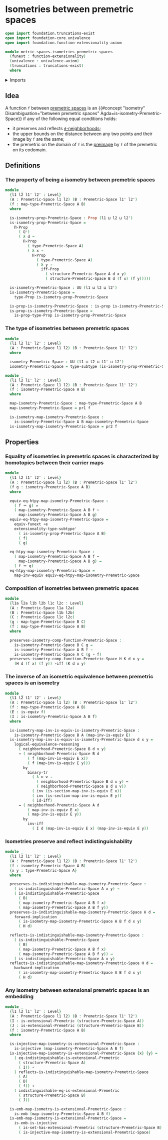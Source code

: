 # Isometries between premetric spaces

```agda
open import foundation.truncations-exist
open import foundation-core.univalence
open import foundation.function-extensionality-axiom

module metric-spaces.isometries-premetric-spaces
  (funext : function-extensionality)
  (univalence : univalence-axiom)
  (truncations : truncations-exist)
  where
```

<details><summary>Imports</summary>

```agda
open import elementary-number-theory.positive-rational-numbers funext univalence truncations

open import foundation.binary-transport
open import foundation.dependent-pair-types
open import foundation.dependent-products-propositions funext
open import foundation.embeddings funext
open import foundation.equivalences funext
open import foundation.function-extensionality funext
open import foundation.function-types funext
open import foundation.homotopies funext
open import foundation.identity-types funext
open import foundation.injective-maps funext
open import foundation.logical-equivalences funext
open import foundation.propositions funext univalence
open import foundation.subtypes funext univalence truncations
open import foundation.universe-levels

open import metric-spaces.extensional-premetric-structures funext univalence truncations
open import metric-spaces.premetric-spaces funext univalence truncations
```

</details>

## Idea

A function `f` between [premetric spaces](metric-spaces.premetric-spaces.md) is
an
{{#concept "isometry" Disambiguation="between premetric spaces" Agda=is-isometry-Premetric-Space}}
if any of the following equal conditions holds:

- it preserves and reflects
  [`d`-neighborhoods](metric-spaces.premetric-structures.md);
- the upper bounds on the distance between any two points and their image by `f`
  are the same;
- the premetric on the domain of `f` is the
  [preimage](metric-spaces.induced-premetric-structures-on-preimages.md) by `f`
  of the premetric on its codomain.

## Definitions

### The property of being a isometry between premetric spaces

```agda
module _
  {l1 l2 l1' l2' : Level}
  (A : Premetric-Space l1 l2) (B : Premetric-Space l1' l2')
  (f : map-type-Premetric-Space A B)
  where

  is-isometry-prop-Premetric-Space : Prop (l1 ⊔ l2 ⊔ l2')
  is-isometry-prop-Premetric-Space =
    Π-Prop
      ( ℚ⁺)
      ( λ d →
        Π-Prop
          ( type-Premetric-Space A)
          ( λ x →
            Π-Prop
              ( type-Premetric-Space A)
              ( λ y →
                iff-Prop
                  ( structure-Premetric-Space A d x y)
                  ( structure-Premetric-Space B d (f x) (f y)))))

  is-isometry-Premetric-Space : UU (l1 ⊔ l2 ⊔ l2')
  is-isometry-Premetric-Space =
    type-Prop is-isometry-prop-Premetric-Space

  is-prop-is-isometry-Premetric-Space : is-prop is-isometry-Premetric-Space
  is-prop-is-isometry-Premetric-Space =
    is-prop-type-Prop is-isometry-prop-Premetric-Space
```

### The type of isometries between premetric spaces

```agda
module _
  {l1 l2 l1' l2' : Level}
  (A : Premetric-Space l1 l2) (B : Premetric-Space l1' l2')
  where

  isometry-Premetric-Space : UU (l1 ⊔ l2 ⊔ l1' ⊔ l2')
  isometry-Premetric-Space = type-subtype (is-isometry-prop-Premetric-Space A B)
```

```agda
module _
  {l1 l2 l1' l2' : Level}
  (A : Premetric-Space l1 l2) (B : Premetric-Space l1' l2')
  (f : isometry-Premetric-Space A B)
  where

  map-isometry-Premetric-Space : map-type-Premetric-Space A B
  map-isometry-Premetric-Space = pr1 f

  is-isometry-map-isometry-Premetric-Space :
    is-isometry-Premetric-Space A B map-isometry-Premetric-Space
  is-isometry-map-isometry-Premetric-Space = pr2 f
```

## Properties

### Equality of isometries in premetric spaces is characterized by homotopies between their carrier maps

```agda
module _
  {l1 l2 l1' l2' : Level}
  (A : Premetric-Space l1 l2) (B : Premetric-Space l1' l2')
  (f g : isometry-Premetric-Space A B)
  where

  equiv-eq-htpy-map-isometry-Premetric-Space :
    ( f ＝ g) ≃
    ( map-isometry-Premetric-Space A B f ~
      map-isometry-Premetric-Space A B g)
  equiv-eq-htpy-map-isometry-Premetric-Space =
    equiv-funext ∘e
    extensionality-type-subtype'
      ( is-isometry-prop-Premetric-Space A B)
      ( f)
      ( g)

  eq-htpy-map-isometry-Premetric-Space :
    ( map-isometry-Premetric-Space A B f ~
      map-isometry-Premetric-Space A B g) →
    ( f ＝ g)
  eq-htpy-map-isometry-Premetric-Space =
    map-inv-equiv equiv-eq-htpy-map-isometry-Premetric-Space
```

### Composition of isometries between premetric spaces

```agda
module _
  {l1a l2a l1b l2b l1c l2c : Level}
  (A : Premetric-Space l1a l2a)
  (B : Premetric-Space l1b l2b)
  (C : Premetric-Space l1c l2c)
  (g : map-type-Premetric-Space B C)
  (f : map-type-Premetric-Space A B)
  where

  preserves-isometry-comp-function-Premetric-Space :
    is-isometry-Premetric-Space B C g →
    is-isometry-Premetric-Space A B f →
    is-isometry-Premetric-Space A C (g ∘ f)
  preserves-isometry-comp-function-Premetric-Space H K d x y =
    (H d (f x) (f y)) ∘iff (K d x y)
```

### The inverse of an isometric equivalence between premetric spaces is an isometry

```agda
module _
  {l1 l2 l1' l2' : Level}
  (A : Premetric-Space l1 l2) (B : Premetric-Space l1' l2')
  (f : map-type-Premetric-Space A B)
  (E : is-equiv f)
  (I : is-isometry-Premetric-Space A B f)
  where

  is-isometry-map-inv-is-equiv-is-isometry-Premetric-Space :
    is-isometry-Premetric-Space B A (map-inv-is-equiv E)
  is-isometry-map-inv-is-equiv-is-isometry-Premetric-Space d x y =
    logical-equivalence-reasoning
      ( neighborhood-Premetric-Space B d x y)
      ↔ ( neighborhood-Premetric-Space B d
          ( f (map-inv-is-equiv E x))
          ( f (map-inv-is-equiv E y)))
        by
          binary-tr
            ( λ u v →
              ( neighborhood-Premetric-Space B d x y) ↔
              ( neighborhood-Premetric-Space B d u v))
            ( inv (is-section-map-inv-is-equiv E x))
            ( inv (is-section-map-inv-is-equiv E y))
            ( id-iff)
      ↔ ( neighborhood-Premetric-Space A d
          ( map-inv-is-equiv E x)
          ( map-inv-is-equiv E y))
        by
          inv-iff
            ( I d (map-inv-is-equiv E x) (map-inv-is-equiv E y))
```

### Isometries preserve and reflect indistinguishability

```agda
module _
  {l1 l2 l1' l2' : Level}
  (A : Premetric-Space l1 l2) (B : Premetric-Space l1' l2')
  (f : isometry-Premetric-Space A B)
  {x y : type-Premetric-Space A}
  where

  preserves-is-indistinguishable-map-isometry-Premetric-Space :
    ( is-indistinguishable-Premetric-Space A x y) →
    ( is-indistinguishable-Premetric-Space
      ( B)
      ( map-isometry-Premetric-Space A B f x)
      ( map-isometry-Premetric-Space A B f y))
  preserves-is-indistinguishable-map-isometry-Premetric-Space H d =
    forward-implication
      ( is-isometry-map-isometry-Premetric-Space A B f d x y)
      ( H d)

  reflects-is-indistinguishable-map-isometry-Premetric-Space :
    ( is-indistinguishable-Premetric-Space
      ( B)
      ( map-isometry-Premetric-Space A B f x)
      ( map-isometry-Premetric-Space A B f y)) →
    ( is-indistinguishable-Premetric-Space A x y)
  reflects-is-indistinguishable-map-isometry-Premetric-Space H d =
    backward-implication
      ( is-isometry-map-isometry-Premetric-Space A B f d x y)
      ( H d)
```

### Any isometry between extensional premetric spaces is an embedding

```agda
module _
  {l1 l2 l1' l2' : Level}
  (A : Premetric-Space l1 l2) (B : Premetric-Space l1' l2')
  (I : is-extensional-Premetric (structure-Premetric-Space A))
  (J : is-extensional-Premetric (structure-Premetric-Space B))
  (f : isometry-Premetric-Space A B)
  where

  is-injective-map-isometry-is-extensional-Premetric-Space :
    is-injective (map-isometry-Premetric-Space A B f)
  is-injective-map-isometry-is-extensional-Premetric-Space {x} {y} =
    ( eq-indistinguishable-is-extensional-Premetric
      ( structure-Premetric-Space A)
      ( I)) ∘
    ( reflects-is-indistinguishable-map-isometry-Premetric-Space
      ( A)
      ( B)
      ( f)) ∘
    ( indistinguishable-eq-is-extensional-Premetric
      ( structure-Premetric-Space B)
      ( J))

  is-emb-map-isometry-is-extensional-Premetric-Space :
    is-emb (map-isometry-Premetric-Space A B f)
  is-emb-map-isometry-is-extensional-Premetric-Space =
    is-emb-is-injective
      ( is-set-has-extensional-Premetric (structure-Premetric-Space B) J)
      ( is-injective-map-isometry-is-extensional-Premetric-Space)
```
